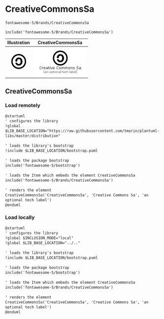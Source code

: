 # CreativeCommonsSa


```text
fontawesome-5/Brands/CreativeCommonsSa
```

```text
include('fontawesome-5/Brands/CreativeCommonsSa')
```



| Illustration | CreativeCommonsSa |
| :---: | :---: |
| ![illustration for Illustration](../../fontawesome-5/Brands/CreativeCommonsSa.png) | ![illustration for CreativeCommonsSa](../../fontawesome-5/Brands/CreativeCommonsSa.Local.png) |




## CreativeCommonsSa

### Load remotely
```plantuml
@startuml
' configures the library
!global $LIB_BASE_LOCATION="https://raw.githubusercontent.com/tmorin/plantuml-libs/master/distribution"

' loads the library's bootstrap
!include $LIB_BASE_LOCATION/bootstrap.puml

' loads the package bootstrap
include('fontawesome-5/bootstrap')

' loads the Item which embeds the element CreativeCommonsSa
include('fontawesome-5/Brands/CreativeCommonsSa')

' renders the element
CreativeCommonsSa('CreativeCommonsSa', 'Creative Commons Sa', 'an optional tech label')
@enduml
```

### Load locally
```plantuml
@startuml
' configures the library
!global $INCLUSION_MODE="local"
!global $LIB_BASE_LOCATION="../.."

' loads the library's bootstrap
!include $LIB_BASE_LOCATION/bootstrap.puml

' loads the package bootstrap
include('fontawesome-5/bootstrap')

' loads the Item which embeds the element CreativeCommonsSa
include('fontawesome-5/Brands/CreativeCommonsSa')

' renders the element
CreativeCommonsSa('CreativeCommonsSa', 'Creative Commons Sa', 'an optional tech label')
@enduml
```


